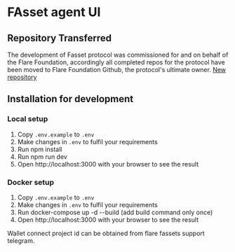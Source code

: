 # FAsset agent UI

## Repository Transferred

The development of Fasset protocol was commissioned for and on behalf of the Flare Foundation, accordingly all completed repos for the protocol have been moved to Flare Foundation Github, the protocol's ultimate owner.
[New repository](https://github.com/flare-foundation/fasset-agent-ui)


## Installation for development

### Local setup
1. Copy `.env.example` to `.env`
2. Make changes in `.env` to fulfil your requirements
3. Run npm install
4. Run npm run dev
5. Open http://localhost:3000 with your browser to see the result

### Docker setup
1. Copy `.env.example` to `.env`
2. Make changes in `.env` to fulfil your requirements
3. Run docker-compose up -d --build (add build command only once)
4. Open http://localhost:3000 with your browser to see the result

Wallet connect project id can be obtained from flare fassets support telegram.
